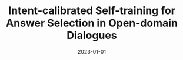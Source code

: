 ---
title: "Intent-calibrated Self-training for Answer Selection in Open-domain Dialogues"

collection: publications
pubsource: journal
permalink: /publication/2023-01-01-Intent-calibrated-Self-training-for-Answer-Selection-in-Open-domain-Dialogues
date: 2023-01-01
venue: 'Transactions of the Association for Computational Linguistics (TACL)'
paperurl: 'https://arxiv.org/pdf/2307.06703.pdf'
codeurl: 'https://github.com/dengwentao99/ICAST'
citation: ' Wentao Deng,  <b>Jiahuan Pei*</b>,  Zhaochun Ren,  Zhumin Chen,  Pengjie Ren, &quot;Intent-calibrated Self-training for Answer Selection in Open-domain Dialogues.&quot; Transactions of the Association for Computational Linguistics (TACL), 2023.'
---